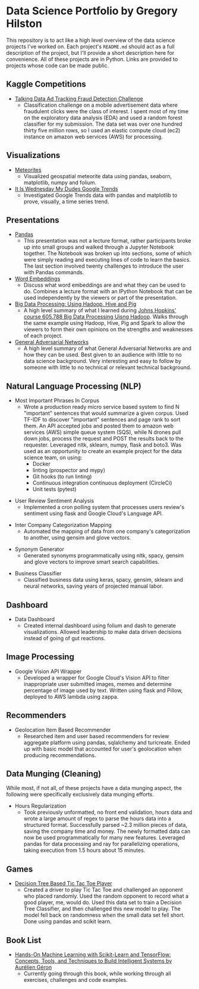 # Data Science Portfolio by Gregory Hilston

This repository is to act like a high level overview of the data science projects I've worked on. Each project's `README.md` should act as a full description of the project, but I'll provide a short description here for convenience. All of these projects are in Python. Links are provided to projects whose code can be made public.

## Kaggle Competitions

- [Talking Data Ad Tracking Fraud Detection Challenge](https://github.com/GregHilston/kaggle-talking-data-ad-tracking-fraud-detection-challenge)
  - Classification challenge on a mobile advertisement data where fraudulent clicks were the class of interest. I spent most of my time on the exploratory data analysis (EDA) and used a random forest classifier for my submission. The data set was over one hundred thirty five million rows, so I used an elastic compute cloud (ec2) instance on amazon web services (AWS) for processing.

## Visualizations

- [Meteorites](https://github.com/GregHilston/meteorites)
  - Visualized geospatial meteorite data using pandas, seaborn, matplotlib, numpy and folium.
- [It Is Wednesday My Dudes Google Trends](https://github.com/GregHilston/It-Is-Wednesday-My-Dudes-Google-Trends)
  - Investigated Google Trends data with pandas and matplotlib to prove, visually, a time series trend.

## Presentations

- [Pandas](https://github.com/GregHilston/ds_pandas_presentation)
  - This presentation was not a lecture format, rather participants broke up into small groups and walked through a Jupyter Notebook together. The Notebook was broken up into sections, some of which were simply reading and executing lines of code to learn the basics. The last section involved twenty challenges to introduce the user with Pandas commands.
- [Word Embeddings](https://github.com/GregHilston/word_embeddings_presentation)
  - Discuss what word embeddings are and what they can be used to do. Combines a lecture format with an IPython Notebook that can be used independently by the viewers or part of the presentation.
- [Big Data Processing: Using Hadoop, Hive and Pig](https://drive.google.com/open?id=13CXGWy9SMo22tm938tRZvdPaIWbfcdSR)
  - A high level summary of what I learned during [Johns Hopkins' course 605.788 Big Data Processing Uisng Hadoop](https://ep.jhu.edu/programs-and-courses/605.788-big-data-processing-using-hadoop). Walks through the same example using Hadoop, Hive, Pig and Spark to allow the viewers to form their own opinions on the strengths and weaknesses of each project.
- [General Adversarial Networks](https://drive.google.com/open?id=1IPM8F2ArYy6ZDnD970HGRfsrirDozufn)
  - A high level summary of what General Adversarial Networks are and how they can be used. Best given to an audience with little to no data science background. Very interesting and easy to follow by someone with little to no technical or relevant technical background.

## Natural Language Processing (NLP)

[comment]: # (% ds-most-important-phrases-in-corpus-api and ds-most-important-phrases-in-corpus-drone)
- Most Important Phrases In Corpus
  - Wrote a production ready micro service based system to find N "important" sentences that would summarize a given corpus. Used TF-IDF to discover "important" sentences and page rank to sort them. An API accepted jobs and posted them to amazon web services (AWS) simple queue system (SQS), while N drones pull down jobs, process the request and POST the results back to the requester. Leveraged nltk, sklearn, numpy, flask and boto3. Was used as an opportunity to create an example project for the data science team, on using:
    - Docker
    - linting (prospector and mypy)
    - Git hooks (to run linting)
    - Continuous integration continuous deployment (CircleCi)
    - Unit tests (pytest)

[comment]: # (ds_sentiment)
- User Review Sentiment Analysis
  - Implemented a cron polling system that processes users review's sentiment using flask and Google Cloud's Language API.

[comment]: # (ds_advice_local_categories)
- Inter Company Categorization Mapping
  - Automated the mapping of data from one company's categorization to another, using gensim and glove vectors.

[comment]: # (ds_synonym_generator)
- Synonym Generator
  - Generated synonyms programmatically using nltk, spacy, gensim and glove vectors to improve smart search capabilities.

[comment]: # (ds_trl_other_businesses_categorizer)
- Business Classifier
  - Classified business data using keras, spacy, gensim, sklearn and neural networks, saving years of projected manual labor.

## Dashboard

[comment]: # (% ds_trl_dashboard, ds_us_cities)
- Data Dashboard
  - Created internal dashboard using folium and dash to generate visualizations. Allowed leadership to make data driven decisions instead of going of gut reactions.

## Image Processing

[comment]: # (% ds_google_cloud_vision)
- Google Vision API Wrapper
  - Developed a wrapper for Google Cloud's Vision API to filter inappropriate user submitted images, memes and determine percentage of image used by text. Written using flask and Pillow, deployed to AWS lambda using zappa.

## Recommenders

[comment]: # (% ds_trl_recommender)
- Geolocation Item Based Recommender
  - Researched item and user based recommenders for review aggregate platform using pandas, sqlalchemy and turicreate. Ended up with basic model that accounted for user's geolocation when producing recommendations.

## Data Munging (Cleaning)

While most, if not all, of these projects have a data munging aspect, the following were specifically exclusively data munging efforts.

[comment]: # (% ds_trl_hours_regularization)
- Hours Regularization
  - Took previously unformatted, no front end validation, hours data and wrote a large amount of regex to parse the hours data into a structured format. Successfully parsed ~2.3 million pieces of data, saving the company time and money. The newly formatted data can now be used programmatically for many new features. Leveraged pandas for data processing and ray for parallelizing operations, taking execution from 1.5 hours about 15 minutes.

## Games
[comment]: # (% tic-tac-toe-modeling)
- [Decision Tree Based Tic Tac Toe Player](https://github.com/GregHilston/tic-tac-toe-modeling)
  - Created a driver to play Tic Tac Toe and challenged an opponent who placed randomly. Used the random opponent to record what a good player, me, would do. Used this data set to train a Decision Tree Classifier, and then challenged this new model to play. The model fell back on randomness when the small data set fell short. Done using pandas and scikit learn.

## Book List
- [Hands-On Machine Learning with Scikit-Learn and TensorFlow: Concepts, Tools, and Techniques to Build Intelligent Systems by Aurélien Géron](https://www.amazon.com/Hands-Machine-Learning-Scikit-Learn-TensorFlow/dp/1491962291)
  - Currently going through this book, while working through all exercises, challenges and code examples.

[comment]: # (needed internally ds_adwords, ds_reports, ds_reporter)
